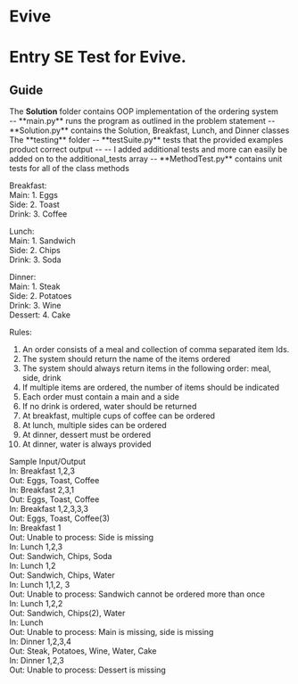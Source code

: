 # Evive


<h1>Entry SE Test for Evive.</h1>   
  
<h2>Guide</h2>    
The <strong>Solution</strong> folder contains OOP implementation of the ordering system  <br>
-- **main.py** runs the program as outlined in the problem statement   
-- **Solution.py** contains the Solution, Breakfast, Lunch, and Dinner classes   
The **testing** folder  
-- **testSuite.py** tests that the provided examples product correct output   
-- -- I added additional tests and more can easily be added on to the additional_tests array  
-- **MethodTest.py** contains unit tests for all of the class methods  

Breakfast:  
  Main: 1. Eggs   
  Side: 2. Toast  
  Drink: 3. Coffee  
    
Lunch:  
  Main: 1. Sandwich  
  Side: 2. Chips  
  Drink: 3. Soda  
    
Dinner:  
  Main: 1. Steak  
  Side: 2. Potatoes  
  Drink: 3. Wine  
  Dessert: 4. Cake  
    
  
Rules:  
1. An order consists of a meal and collection of comma separated item Ids.  
2. The system should return the name of the items ordered  
3. The system should always return items in the following order: meal, side, drink  
4. If multiple items are ordered, the number of items should be indicated  
5. Each order must contain a main and a side  
6. If no drink is ordered, water should be returned  
7. At breakfast, multiple cups of coffee can be ordered  
8. At lunch, multiple sides can be ordered  
9. At dinner, dessert must be ordered  
10. At dinner, water is always provided   
   
Sample Input/Output  
In: Breakfast 1,2,3  
Out: Eggs, Toast, Coffee  
In: Breakfast 2,3,1  
Out: Eggs, Toast, Coffee  
In: Breakfast 1,2,3,3,3  
Out: Eggs, Toast, Coffee(3)  
In: Breakfast 1  
Out: Unable to process: Side is missing  
In: Lunch 1,2,3  
Out: Sandwich, Chips, Soda  
In: Lunch 1,2  
Out: Sandwich, Chips, Water  
In: Lunch 1,1,2, 3  
Out: Unable to process: Sandwich cannot be ordered more than once  
In: Lunch 1,2,2  
Out: Sandwich, Chips(2), Water  
In: Lunch  
Out: Unable to process: Main is missing, side is missing  
In: Dinner 1,2,3,4  
Out: Steak, Potatoes, Wine, Water, Cake  
In: Dinner 1,2,3  
Out: Unable to process: Dessert is missing  
